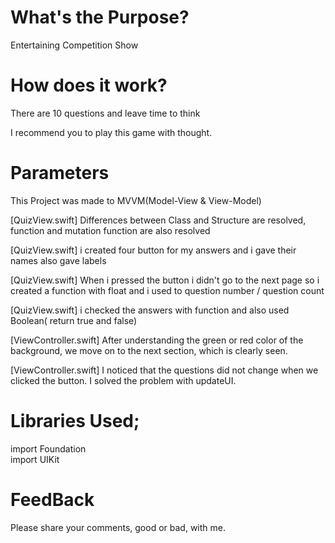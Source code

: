 
# What's the Purpose?
Entertaining Competition Show

# How does it work?
There are 10 questions and leave time to think

I recommend you to play this game with thought.
  # Parameters
  
  This Project was made to MVVM(Model-View & View-Model) 
  
  [QuizView.swift] Differences between Class and Structure are resolved, function and mutation function are also resolved
  
  [QuizView.swift] i created four button for my answers and i gave their names also gave labels
  
  [QuizView.swift] When i pressed the button i didn't go to the next page so i created a function with float and i used to question number / question count
  
  [QuizView.swift] i checked the answers with function and also used Boolean( return true and false)
  
  [ViewController.swift] After understanding the green or red color of the background, we move on to the next section, which is clearly seen.
  
  [ViewController.swift] I noticed that the questions did not change when we clicked the button. I solved the problem with updateUI.
  
# Libraries Used;
import Foundation		
import UIKit
# FeedBack
Please share your comments, good or bad, with me.
